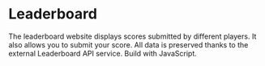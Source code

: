 # Leaderboard
The leaderboard website displays scores submitted by different players. It also allows you to submit your score. All data is preserved thanks to the external Leaderboard API service. Build with JavaScript.
